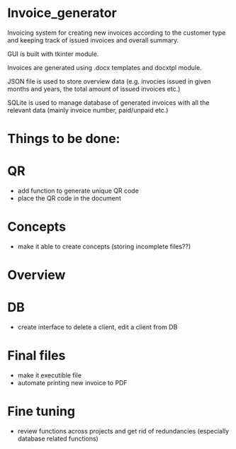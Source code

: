 # Invoice_generator

Invoicing system for creating new invoices according to the customer type and keeping track of issued invoices and overall summary.

GUI is built with tkinter module.

Invoices are generated using .docx templates and docxtpl module.

JSON file is used to store overview data (e.g. invocies issued in given months and years, the total amount of issued invoices etc.)

SQLite is used to manage database of generated invoices with all the relevant data (mainly invoice number, paid/unpaid etc.)


# Things to be done:

# QR
- add function to generate unique QR code
- place the QR code in the document

# Concepts
- make it able to create concepts (storing incomplete files??)

# Overview

# DB
- create interface to delete a client, edit a client from DB

# Final files
- make it executible file
- automate printing new invoice to PDF

# Fine tuning
- review functions across projects and get rid of redundancies (especially database related functions)

